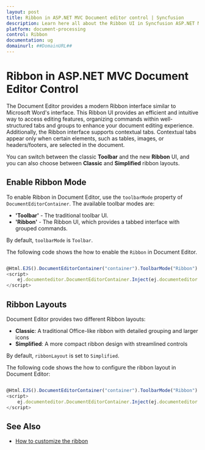```yaml
---
layout: post
title: Ribbon in ASP.NET MVC Document editor control | Syncfusion
description: Learn here all about the Ribbon UI in Syncfusion ASP.NET MVC Document editor control, how to switch between Ribbon and Toolbar modes.
platform: document-processing
control: Ribbon
documentation: ug
domainurl: ##DomainURL##
---
```


# Ribbon in ASP.NET MVC Document Editor Control

The Document Editor provides a modern Ribbon interface similar to Microsoft Word's interface. This Ribbon UI provides an efficient and intuitive way to access editing features, organizing commands within well-structured tabs and groups to enhance your document editing experience. Additionally, the Ribbon interface supports contextual tabs. Contextual tabs appear only when certain elements, such as tables, images, or headers/footers, are selected in the document.

You can switch between the classic **Toolbar** and the new **Ribbon** UI, and you can also choose between **Classic** and **Simplified** ribbon layouts.

## Enable Ribbon Mode

To enable Ribbon in Document Editor, use the `toolbarMode` property of `DocumentEditorContainer`. The available toolbar modes are:

- **'Toolbar'** - The traditional toolbar UI.
- **'Ribbon'** - The Ribbon UI, which provides a tabbed interface with grouped commands.

By default, `toolbarMode` is `Toolbar`.

The following code shows the how to enable the `Ribbon` in Document Editor.

```typescript

@Html.EJS().DocumentEditorContainer("container").ToolbarMode("Ribbon").ServiceUrl("api/documenteditor/").Render()
<script>
    ej.documenteditor.DocumentEditorContainer.Inject(ej.documenteditor.Toolbar, ej.documenteditor.Ribbon);
</script>
```

## Ribbon Layouts

Document Editor provides two different Ribbon layouts:

- **Classic**: A traditional Office-like ribbon with detailed grouping and larger icons
- **Simplified**: A more compact ribbon design with streamlined controls

By default, `ribbonLayout` is set to `Simplified`. 

The following code shows the how to configure the ribbon layout in Document Editor:

```typescript

@Html.EJS().DocumentEditorContainer("container").ToolbarMode("Ribbon").RibbonLayout("Classic").ServiceUrl("api/documenteditor/").Render()
<script>
    ej.documenteditor.DocumentEditorContainer.Inject(ej.documenteditor.Toolbar, ej.documenteditor.Ribbon);
</script>
```

## See Also

* [How to customize the ribbon](./how-to/customize-ribbon)
